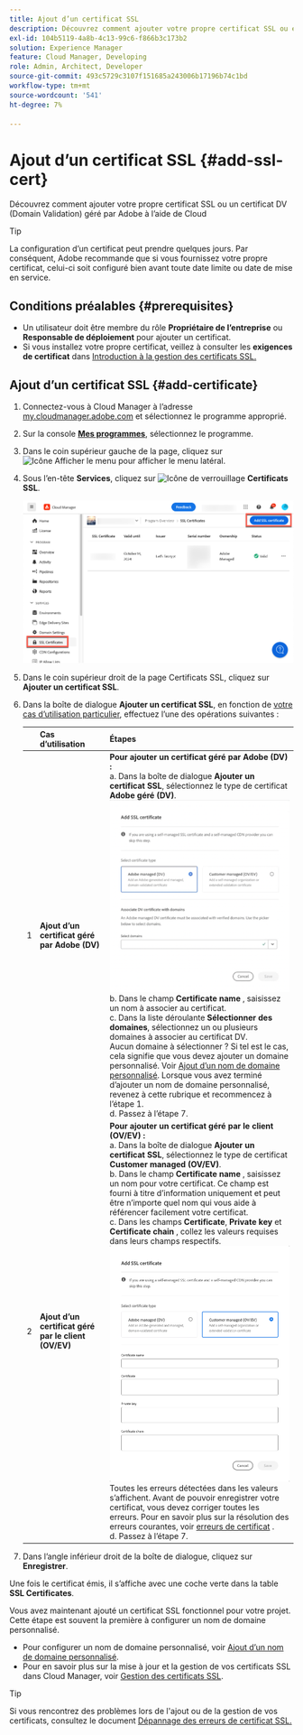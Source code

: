 ```yaml
---
title: Ajout d’un certificat SSL
description: Découvrez comment ajouter votre propre certificat SSL ou et Adobe un certificat DV (Domain Validation) géré par à l’aide des outils en libre-service Cloud Manager.
exl-id: 104b5119-4a8b-4c13-99c6-f866b3c173b2
solution: Experience Manager
feature: Cloud Manager, Developing
role: Admin, Architect, Developer
source-git-commit: 493c5729c3107f151685a243006b17196b74c1bd
workflow-type: tm+mt
source-wordcount: '541'
ht-degree: 7%

---
```



# Ajout d’un certificat SSL {#add-ssl-cert}

Découvrez comment ajouter votre propre certificat SSL ou un certificat DV (Domain Validation) géré par Adobe à l’aide de Cloud

>[!TIP]
>
>La configuration d’un certificat peut prendre quelques jours. Par conséquent, Adobe recommande que si vous fournissez votre propre certificat, celui-ci soit configuré bien avant toute date limite ou date de mise en service.

## Conditions préalables {#prerequisites}

* Un utilisateur doit être membre du rôle **Propriétaire de l’entreprise** ou **Responsable de déploiement** pour ajouter un certificat.
* Si vous installez votre propre certificat, veillez à consulter les **exigences de certificat** dans [Introduction à la gestion des certificats SSL.](/help/implementing/cloud-manager/managing-ssl-certifications/introduction-to-ssl-certificates.md#requirements)

## Ajout d’un certificat SSL {#add-certificate}

1. Connectez-vous à Cloud Manager à l’adresse [my.cloudmanager.adobe.com](https://my.cloudmanager.adobe.com/) et sélectionnez le programme approprié.
1. Sur la console **[Mes programmes](/help/implementing/cloud-manager/navigation.md#my-programs)**, sélectionnez le programme.
1. Dans le coin supérieur gauche de la page, cliquez sur ![Icône Afficher le menu](https://spectrum.adobe.com/static/icons/workflow_18/Smock_ShowMenu_18_N.svg) pour afficher le menu latéral.
1. Sous l’en-tête **Services**, cliquez sur ![Icône de verrouillage](https://spectrum.adobe.com/static/icons/workflow_18/Smock_LockClosed_18_N.svg) **Certificats SSL**.

   ![Ajout d’un certificat SSL](/help/implementing/cloud-manager/assets/ssl/ssl-cert-add.png)

1. Dans le coin supérieur droit de la page Certificats SSL, cliquez sur **Ajouter un certificat SSL**.

1. Dans la boîte de dialogue **Ajouter un certificat SSL**, en fonction de [votre cas d’utilisation particulier](/help/implementing/cloud-manager/managing-ssl-certifications/introduction-to-ssl-certificates.md), effectuez l’une des opérations suivantes :

   | | Cas d’utilisation | Étapes |
   | --- | --- | --- |
   | 1 | **Ajout d’un certificat géré par Adobe (DV)** | **Pour ajouter un certificat géré par Adobe (DV) :**<br> a. Dans la boîte de dialogue **Ajouter un certificat SSL**, sélectionnez le type de certificat **Adobe géré (DV)**.<br>![Ajoutez un certificat DV](/help/implementing/cloud-manager/assets/ssl/add-dv-certificate.png)<br>b. Dans le champ **Certificate name** , saisissez un nom à associer au certificat.<br>c. Dans la liste déroulante **Sélectionner des domaines**, sélectionnez un ou plusieurs domaines à associer au certificat DV.<br> Aucun domaine à sélectionner ? Si tel est le cas, cela signifie que vous devez ajouter un domaine personnalisé. Voir [Ajout d’un nom de domaine personnalisé](/help/implementing/cloud-manager/custom-domain-names/add-custom-domain-name.md). Lorsque vous avez terminé d’ajouter un nom de domaine personnalisé, revenez à cette rubrique et recommencez à l’étape 1.<br>d. Passez à l’étape 7. |
   | 2 | **Ajout d’un certificat géré par le client (OV/EV)** | **Pour ajouter un certificat géré par le client (OV/EV) :**<br> a. Dans la boîte de dialogue **Ajouter un certificat SSL**, sélectionnez le type de certificat **Customer managed (OV/EV)**.<br>b. Dans le champ **Certificate name** , saisissez un nom pour votre certificat. Ce champ est fourni à titre d’information uniquement et peut être n’importe quel nom qui vous aide à référencer facilement votre certificat.<br>c. Dans les champs **Certificate**, **Private key** et **Certificate chain** , collez les valeurs requises dans leurs champs respectifs.<br>![Boîte de dialogue Ajouter un certificat SSL](/help/implementing/cloud-manager/assets/ssl/ssl-cert-02.png)<br>Toutes les erreurs détectées dans les valeurs s’affichent. Avant de pouvoir enregistrer votre certificat, vous devez corriger toutes les erreurs. Pour en savoir plus sur la résolution des erreurs courantes, voir [erreurs de certificat](#certificate-errors) .<br>d. Passez à l’étape 7. |

1. Dans l’angle inférieur droit de la boîte de dialogue, cliquez sur **Enregistrer**.

Une fois le certificat émis, il s’affiche avec une coche verte dans la table **SSL Certificates**.

Vous avez maintenant ajouté un certificat SSL fonctionnel pour votre projet. Cette étape est souvent la première à configurer un nom de domaine personnalisé.

* Pour configurer un nom de domaine personnalisé, voir [Ajout d’un nom de domaine personnalisé](/help/implementing/cloud-manager/custom-domain-names/add-custom-domain-name.md).
* Pour en savoir plus sur la mise à jour et la gestion de vos certificats SSL dans Cloud Manager, voir [Gestion des certificats SSL](/help/implementing/cloud-manager/managing-ssl-certifications/managing-certificates.md).

>[!TIP]
>
>Si vous rencontrez des problèmes lors de l&#39;ajout ou de la gestion de vos certificats, consultez le document [Dépannage des erreurs de certificat SSL.](/help/implementing/cloud-manager/managing-ssl-certifications/troubleshoot-ssl-cert.md)

